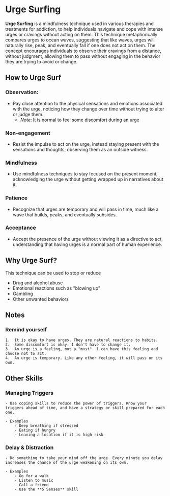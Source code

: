 # Urge Surfing

**Urge Surfing** is a mindfulness technique used in various therapies and treatments for addiction, to help individuals navigate and cope with intense urges or cravings without acting on them. This technique metaphorically compares urges to ocean waves, suggesting that like waves, urges will naturally rise, peak, and eventually fall if one does not act on them. The concept encourages individuals to observe their cravings from a distance, without judgment, allowing them to pass without engaging in the behavior they are trying to avoid or change.

## How to Urge Surf

### Observation: 
  - Pay close attention to the physical sensations and emotions associated with the urge, noticing how they change over time without trying to alter or judge them.
    - *Note*: It is normal to feel some discomfort during an urge
  
### Non-engagement
  - Resist the impulse to act on the urge, instead staying present with the sensations and thoughts, observing them as an outside witness.
  
### Mindfulness
  - Use mindfulness techniques to stay focused on the present moment, acknowledging the urge without getting wrapped up in narratives about it.
  
### Patience
  - Recognize that urges are temporary and will pass in time, much like a wave that builds, peaks, and eventually subsides.

### Acceptance
  - Accept the presence of the urge without viewing it as a directive to act, understanding that having urges is a normal part of human experience.


## Why Urge Surf?

This technique can be used to stop or reduce
- Drug and alcohol abuse
- Emotional reactions such as "blowing up"
- Gambling
- Other unwanted behaviors


## Notes
###  Remind yourself
	1.  It is okay to have urges. They are natural reactions to habits.
	2.  Some discomfort is okay. I don't have to change it.
	3.  An urge is a feeling, not a "must". I can have this feeling and choose not to act.
	4.  An urge is temporary. Like any other feeling, it will pass on its own.
    
## Other Skills

### Managing Triggers
	- Use coping skills to reduce the power of triggers. Know your triggers ahead of time, and have a strategy or skill prepared for each one.
	
    - Examples
        - Deep breathing if stressed
        - Eating if hungry
        - Leaving a location if it is high risk
        
	
### Delay & Distraction
	- Do something to take your mind off the urge. Every minute you delay increases the chance of the urge weakening on its own.
    
    - Examples
        - Go for a walk
        - Listen to music
        - Call a friend
        - Use the **5 Senses** skill
